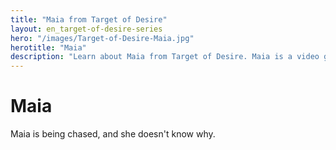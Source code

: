 ```yaml
---
title: "Maia from Target of Desire"
layout: en_target-of-desire-series
hero: "/images/Target-of-Desire-Maia.jpg"
herotitle: "Maia"
description: "Learn about Maia from Target of Desire. Maia is a video game character who is fast with guns.  She is being chased, and she doesn't know why."
---
```

# Maia

Maia is being chased, and she doesn't know why.

<amp-image-lightbox id="lightbox" layout="nodisplay"></amp-image-lightbox>
<amp-carousel height="200" layout="fixed-height" type="carousel">
<amp-img src="https://www.osgoodemedia.com/images/Maia-01.png" width="200" height="200" alt="Maia" on="tap:lightbox" role="button" tabindex="0"></amp-img>
<amp-img src="https://www.osgoodemedia.com/images/Maia-02.png" width="200" height="200" alt="Maia" on="tap:lightbox" role="button" tabindex="0"></amp-img>
<amp-img src="https://www.osgoodemedia.com/images/Maia-03.png" width="200" height="200" alt="Maia" on="tap:lightbox" role="button" tabindex="0"></amp-img>
<amp-img src="https://www.osgoodemedia.com/images/Maia-04.png" width="200" height="200" alt="Maia" on="tap:lightbox" role="button" tabindex="0"></amp-img>
</amp-carousel>